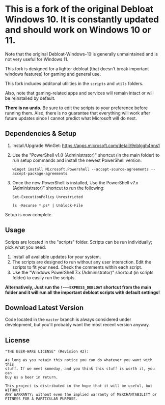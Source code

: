 # This is a fork of the original Debloat Windows 10. It is constantly updated and should work on Windows 10 or 11.

Note that the original Debloat-Windows-10 is generally unmaintained and is not very useful for Windows 11.

This fork is designed for a lighter debloat (that doesn't break important windows features) for gaming and general use.

This fork includes additonal utilities in the `scripts` and `utils` folders.

Also, note that gaming-related apps and services will remain intact or will be reinstalled by default.

**There is no undo**. Be sure to edit the scripts to your preference before running them. Also, there is no guarantee that everything will
work after future updates since I cannot predict what Microsoft will do next.

## Dependencies & Setup
1. Install/Upgrade WinGet: https://apps.microsoft.com/detail/9nblggh4nns1
2. Use the "PowerShell v1.0 (Administrator)" shortcut (in the main folder) to run setup commands and install the newest PowerShell version:

    `winget install Microsoft.Powershell --accept-source-agreements --accept-package-agreements`

3. Once the new PowerShell is installed, Use the PowerShell v7.x (Administrator)" shortcut to run the following:

    `Set-ExecutionPolicy Unrestricted`

    `ls -Recurse *.ps* | Unblock-File`

Setup is now complete.

## Usage

Scripts are located in the "scripts" folder. Scripts can be run individually; pick what you need.

1. Install all available updates for your system.
2. The scripts are designed to run without any user interaction. Edit the scripts to fit your need. Check the comments within each script.
3. Use the "Windows PowerShell 7.x (Administrator)" shortcut (in scripts folder) to easily run the scripts.

**Alternatively, Just run the `!~~~EXPRESS_DEBLOAT` shortcut from the main folder and it will run all the important debloat scripts with default settings!**

## Download Latest Version

Code located in the `master` branch is always considered under development, but
you'll probably want the most recent version anyway.

## License

    "THE BEER-WARE LICENSE" (Revision 42):

    As long as you retain this notice you can do whatever you want with this
    stuff. If we meet someday, and you think this stuff is worth it, you can
    buy us a beer in return.

    This project is distributed in the hope that it will be useful, but WITHOUT
    ANY WARRANTY; without even the implied warranty of MERCHANTABILITY or
    FITNESS FOR A PARTICULAR PURPOSE.
